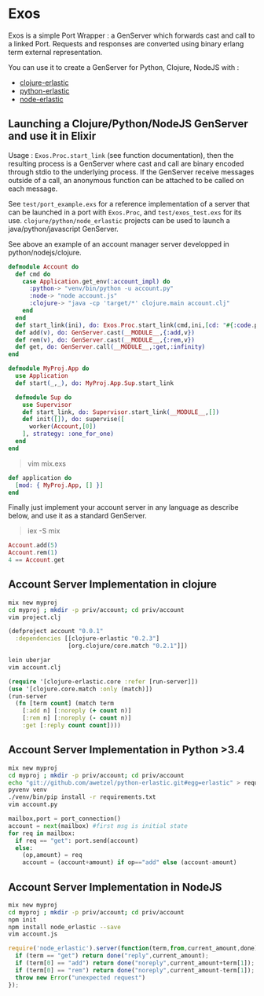 Exos
====

Exos is a simple Port Wrapper : a GenServer which forwards cast and call to a
linked Port. Requests and responses are converted using binary erlang term
external representation.

You can use it to create a GenServer for Python, Clojure, NodeJS with :
- [clojure-erlastic](http://github.com/awetzel/clojure-erlastic)
- [python-erlastic](http://github.com/awetzel/python-erlastic)
- [node-erlastic](http://github.com/kbrw/node_erlastic)

## Launching a Clojure/Python/NodeJS GenServer and use it in Elixir ##

Usage : `Exos.Proc.start_link` (see function documentation), then the resulting
process is a GenServer where cast and call are binary encoded through stdio to
the underlying process. If the GenServer receive messages outside of a call, an
anonymous function can be attached to be called on each message.

See `test/port_example.exs` for a reference implementation of a server that can
be launched in a port with `Exos.Proc`, and `test/exos_test.exs` for its use.
`clojure/python/node_erlastic` projects can be used to launch a
java/python/javascript GenServer.

See above an example of an account manager server developped in
python/nodejs/clojure.

```elixir
defmodule Account do
  def cmd do
    case Application.get_env(:account_impl) do
      :python-> "venv/bin/python -u account.py"
      :node-> "node account.js"
      :clojure-> "java -cp 'target/*' clojure.main account.clj"
    end
  end
  def start_link(ini), do: Exos.Proc.start_link(cmd,ini,[cd: "#{:code.priv_dir(:myproj)}/account"],name: __MODULE__)
  def add(v), do: GenServer.cast(__MODULE__,{:add,v})
  def rem(v), do: GenServer.cast(__MODULE__,{:rem,v})
  def get, do: GenServer.call(__MODULE__,:get,:infinity)
end

defmodule MyProj.App do
  use Application
  def start(_,_), do: MyProj.App.Sup.start_link

  defmodule Sup do
    use Supervisor
    def start_link, do: Supervisor.start_link(__MODULE__,[])
    def init([]), do: supervise([
      worker(Account,[0])
    ], strategy: :one_for_one)
  end
end
```

> vim mix.exs

```elixir
def application do
  [mod: { MyProj.App, [] }]
end
```

Finally just implement your account server in any language as describe below,
and use it as a standard GenServer.

> iex -S mix

```elixir
Account.add(5)
Account.rem(1)
4 == Account.get
```

## Account Server Implementation in clojure ##

```bash
mix new myproj
cd myproj ; mkdir -p priv/account; cd priv/account
vim project.clj
```

```clojure
(defproject account "0.0.1" 
  :dependencies [[clojure-erlastic "0.2.3"]
                 [org.clojure/core.match "0.2.1"]])
```

```bash
lein uberjar
vim account.clj
```

```clojure
(require '[clojure-erlastic.core :refer [run-server]])
(use '[clojure.core.match :only (match)])
(run-server
  (fn [term count] (match term
    [:add n] [:noreply (+ count n)]
    [:rem n] [:noreply (- count n)]
    :get [:reply count count])))
```

## Account Server Implementation in Python >3.4 ##

```bash
mix new myproj
cd myproj ; mkdir -p priv/account; cd priv/account
echo "git://github.com/awetzel/python-erlastic.git#egg=erlastic" > requirements.txt
pyvenv venv
./venv/bin/pip install -r requirements.txt
vim account.py
```

```python
mailbox,port = port_connection()
account = next(mailbox) #first msg is initial state
for req in mailbox:
  if req == "get": port.send(account)
  else:
    (op,amount) = req
    account = (account+amount) if op=="add" else (account-amount)
```

## Account Server Implementation in NodeJS ##

```bash
mix new myproj
cd myproj ; mkdir -p priv/account; cd priv/account
npm init
npm install node_erlastic --save
vim account.js
```

```javascript
require('node_erlastic').server(function(term,from,current_amount,done){
  if (term == "get") return done("reply",current_amount);
  if (term[0] == "add") return done("noreply",current_amount+term[1]);
  if (term[0] == "rem") return done("noreply",current_amount-term[1]);
  throw new Error("unexpected request")
});
```
